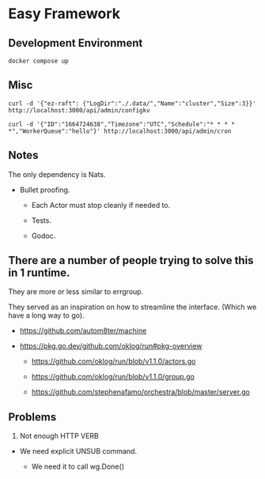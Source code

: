# Easy Framework

## Development Environment

```
docker compose up
```

## Misc

```
curl -d '{"ez-raft": {"LogDir":"./.data/","Name":"cluster","Size":3}}' http://localhost:3000/api/admin/configkv

curl -d '{"ID":"1664724638","Timezone":"UTC","Schedule":"* * * * *","WorkerQueue":"hello"}' http://localhost:3000/api/admin/cron
```

## Notes 

The only dependency is Nats.

* Bullet proofing.

  * Each Actor must stop cleanly if needed to.

  * Tests.

  * Godoc.


## There are a number of people trying to solve this in 1 runtime.

They are more or less similar to errgroup.

They served as an inspiration on how to streamline the interface. (Which we have a long way to go).

* https://github.com/autom8ter/machine

* https://pkg.go.dev/github.com/oklog/run#pkg-overview

  * https://github.com/oklog/run/blob/v1.1.0/actors.go

  * https://github.com/oklog/run/blob/v1.1.0/group.go

  * https://github.com/stephenafamo/orchestra/blob/master/server.go


## Problems

1. Not enough HTTP VERB

  * We need explicit UNSUB command.

    * We need it to call wg.Done()

